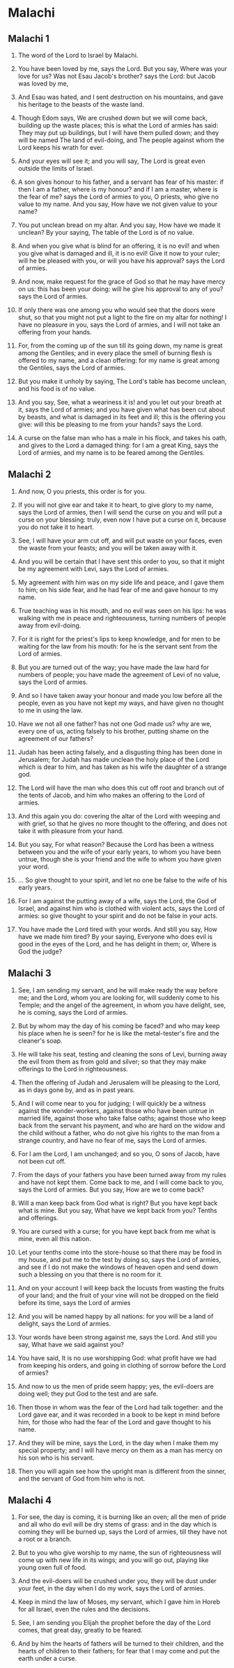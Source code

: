 # Malachi

## Malachi 1

1. The word of the Lord to Israel by Malachi.

2. You have been loved by me, says the Lord. But you say, Where was your love for us? Was not Esau Jacob's brother? says the Lord: but Jacob was loved by me,

3. And Esau was hated, and I sent destruction on his mountains, and gave his heritage to the beasts of the waste land.

4. Though Edom says, We are crushed down but we will come back, building up the waste places; this is what the Lord of armies has said: They may put up buildings, but I will have them pulled down; and they will be named The land of evil-doing, and The people against whom the Lord keeps his wrath for ever.

5. And your eyes will see it; and you will say, The Lord is great even outside the limits of Israel.

6. A son gives honour to his father, and a servant has fear of his master: if then I am a father, where is my honour? and if I am a master, where is the fear of me? says the Lord of armies to you, O priests, who give no value to my name. And you say, How have we not given value to your name?

7. You put unclean bread on my altar. And you say, How have we made it unclean? By your saying, The table of the Lord is of no value.

8. And when you give what is blind for an offering, it is no evil! and when you give what is damaged and ill, it is no evil! Give it now to your ruler; will he be pleased with you, or will you have his approval? says the Lord of armies.

9. And now, make request for the grace of God so that he may have mercy on us: this has been your doing: will he give his approval to any of you? says the Lord of armies.

10. If only there was one among you who would see that the doors were shut, so that you might not put a light to the fire on my altar for nothing! I have no pleasure in you, says the Lord of armies, and I will not take an offering from your hands.

11. For, from the coming up of the sun till its going down, my name is great among the Gentiles; and in every place the smell of burning flesh is offered to my name, and a clean offering: for my name is great among the Gentiles, says the Lord of armies.

12. But you make it unholy by saying, The Lord's table has become unclean, and his food is of no value.

13. And you say, See, what a weariness it is! and you let out your breath at it, says the Lord of armies; and you have given what has been cut about by beasts, and what is damaged in its feet and ill; this is the offering you give: will this be pleasing to me from your hands? says the Lord.

14. A curse on the false man who has a male in his flock, and takes his oath, and gives to the Lord a damaged thing: for I am a great King, says the Lord of armies, and my name is to be feared among the Gentiles.

## Malachi 2

1. And now, O you priests, this order is for you.

2. If you will not give ear and take it to heart, to give glory to my name, says the Lord of armies, then I will send the curse on you and will put a curse on your blessing: truly, even now I have put a curse on it, because you do not take it to heart.

3. See, I will have your arm cut off, and will put waste on your faces, even the waste from your feasts; and you will be taken away with it.

4. And you will be certain that I have sent this order to you, so that it might be my agreement with Levi, says the Lord of armies.

5. My agreement with him was on my side life and peace, and I gave them to him; on his side fear, and he had fear of me and gave honour to my name.

6. True teaching was in his mouth, and no evil was seen on his lips: he was walking with me in peace and righteousness, turning numbers of people away from evil-doing.

7. For it is right for the priest's lips to keep knowledge, and for men to be waiting for the law from his mouth: for he is the servant sent from the Lord of armies.

8. But you are turned out of the way; you have made the law hard for numbers of people; you have made the agreement of Levi of no value, says the Lord of armies.

9. And so I have taken away your honour and made you low before all the people, even as you have not kept my ways, and have given no thought to me in using the law.

10. Have we not all one father? has not one God made us? why are we, every one of us, acting falsely to his brother, putting shame on the agreement of our fathers?

11. Judah has been acting falsely, and a disgusting thing has been done in Jerusalem; for Judah has made unclean the holy place of the Lord which is dear to him, and has taken as his wife the daughter of a strange god.

12. The Lord will have the man who does this cut off root and branch out of the tents of Jacob, and him who makes an offering to the Lord of armies.

13. And this again you do: covering the altar of the Lord with weeping and with grief, so that he gives no more thought to the offering, and does not take it with pleasure from your hand.

14. But you say, For what reason? Because the Lord has been a witness between you and the wife of your early years, to whom you have been untrue, though she is your friend and the wife to whom you have given your word.

15. ... So give thought to your spirit, and let no one be false to the wife of his early years.

16. For I am against the putting away of a wife, says the Lord, the God of Israel, and against him who is clothed with violent acts, says the Lord of armies: so give thought to your spirit and do not be false in your acts.

17. You have made the Lord tired with your words. And still you say, How have we made him tired? By your saying, Everyone who does evil is good in the eyes of the Lord, and he has delight in them; or, Where is God the judge?

## Malachi 3

1. See, I am sending my servant, and he will make ready the way before me; and the Lord, whom you are looking for, will suddenly come to his Temple; and the angel of the agreement, in whom you have delight, see, he is coming, says the Lord of armies.

2. But by whom may the day of his coming be faced? and who may keep his place when he is seen? for he is like the metal-tester's fire and the cleaner's soap.

3. He will take his seat, testing and cleaning the sons of Levi, burning away the evil from them as from gold and silver; so that they may make offerings to the Lord in righteousness.

4. Then the offering of Judah and Jerusalem will be pleasing to the Lord, as in days gone by, and as in past years.

5. And I will come near to you for judging; I will quickly be a witness against the wonder-workers, against those who have been untrue in married life, against those who take false oaths; against those who keep back from the servant his payment, and who are hard on the widow and the child without a father, who do not give his rights to the man from a strange country, and have no fear of me, says the Lord of armies.

6. For I am the Lord, I am unchanged; and so you, O sons of Jacob, have not been cut off.

7. From the days of your fathers you have been turned away from my rules and have not kept them. Come back to me, and I will come back to you, says the Lord of armies. But you say, How are we to come back?

8. Will a man keep back from God what is right? But you have kept back what is mine. But you say, What have we kept back from you? Tenths and offerings.

9. You are cursed with a curse; for you have kept back from me what is mine, even all this nation.

10. Let your tenths come into the store-house so that there may be food in my house, and put me to the test by doing so, says the Lord of armies, and see if I do not make the windows of heaven open and send down such a blessing on you that there is no room for it.

11. And on your account I will keep back the locusts from wasting the fruits of your land; and the fruit of your vine will not be dropped on the field before its time, says the Lord of armies

12. And you will be named happy by all nations: for you will be a land of delight, says the Lord of armies.

13. Your words have been strong against me, says the Lord. And still you say, What have we said against you?

14. You have said, It is no use worshipping God: what profit have we had from keeping his orders, and going in clothing of sorrow before the Lord of armies?

15. And now to us the men of pride seem happy; yes, the evil-doers are doing well; they put God to the test and are safe.

16. Then those in whom was the fear of the Lord had talk together: and the Lord gave ear, and it was recorded in a book to be kept in mind before him, for those who had the fear of the Lord and gave thought to his name.

17. And they will be mine, says the Lord, in the day when I make them my special property; and I will have mercy on them as a man has mercy on his son who is his servant.

18. Then you will again see how the upright man is different from the sinner, and the servant of God from him who is not.

## Malachi 4

1. For see, the day is coming, it is burning like an oven; all the men of pride and all who do evil will be dry stems of grass: and in the day which is coming they will be burned up, says the Lord of armies, till they have not a root or a branch.

2. But to you who give worship to my name, the sun of righteousness will come up with new life in its wings; and you will go out, playing like young oxen full of food.

3. And the evil-doers will be crushed under you, they will be dust under your feet, in the day when I do my work, says the Lord of armies.

4. Keep in mind the law of Moses, my servant, which I gave him in Horeb for all Israel, even the rules and the decisions.

5. See, I am sending you Elijah the prophet before the day of the Lord comes, that great day, greatly to be feared.

6. And by him the hearts of fathers will be turned to their children, and the hearts of children to their fathers; for fear that I may come and put the earth under a curse.